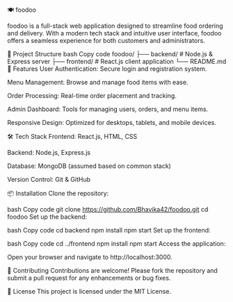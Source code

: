 🍽️ foodoo


foodoo is a full-stack web application designed to streamline food ordering and delivery. With a modern tech stack and intuitive user interface, foodoo offers a seamless experience for both customers and administrators.

📂 Project Structure
bash
Copy code
foodoo/
├── backend/   # Node.js & Express server
├── frontend/  # React.js client application
└── README.md
🚀 Features
User Authentication: Secure login and registration system.

Menu Management: Browse and manage food items with ease.

Order Processing: Real-time order placement and tracking.

Admin Dashboard: Tools for managing users, orders, and menu items.

Responsive Design: Optimized for desktops, tablets, and mobile devices.

🛠️ Tech Stack
Frontend: React.js, HTML, CSS

Backend: Node.js, Express.js

Database: MongoDB (assumed based on common stack)

Version Control: Git & GitHub

📦 Installation
Clone the repository:

bash
Copy code
git clone https://github.com/Bhavika42/foodoo.git
cd foodoo
Set up the backend:

bash
Copy code
cd backend
npm install
npm start
Set up the frontend:

bash
Copy code
cd ../frontend
npm install
npm start
Access the application:

Open your browser and navigate to http://localhost:3000.


🤝 Contributing
Contributions are welcome! Please fork the repository and submit a pull request for any enhancements or bug fixes.

📄 License
This project is licensed under the MIT License.

